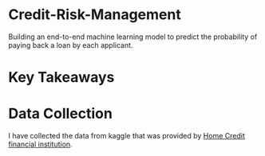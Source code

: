 # Credit-Risk-Management
Building an end-to-end machine learning model to predict the probability of paying back a loan by each applicant.
# Key Takeaways

# Data Collection
I have collected the data from kaggle that was provided by [Home Credit financial institution]( https://www.kaggle.com/c/home-credit-default-risk/data).
